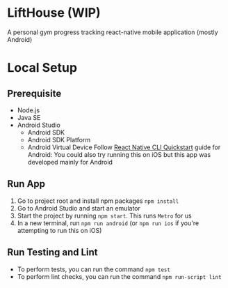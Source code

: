 # LiftHouse (WIP)
A personal gym progress tracking react-native mobile application (mostly Android)

# Local Setup
## Prerequisite
* Node.js
* Java SE
* Android Studio
  * Android SDK
  * Android SDK Platform
  * Android Virtual Device
Follow [React Native CLI Quickstart](https://reactnative.dev/docs/environment-setup) guide for Android: 
You could also try running this on iOS but this app was developed mainly for Android

## Run App
1. Go to project root and install npm packages `npm install`
2. Go to Android Studio and start an emulator 
3. Start the project by running `npm start`. This runs `Metro` for us
4. In a new terminal, run `npm run android` (or `npm run ios` if you're attempting to run this on iOS)

## Run Testing and Lint
* To perform tests, you can run the command `npm test`
* To perform lint checks, you can run the command `npm run-script lint`
